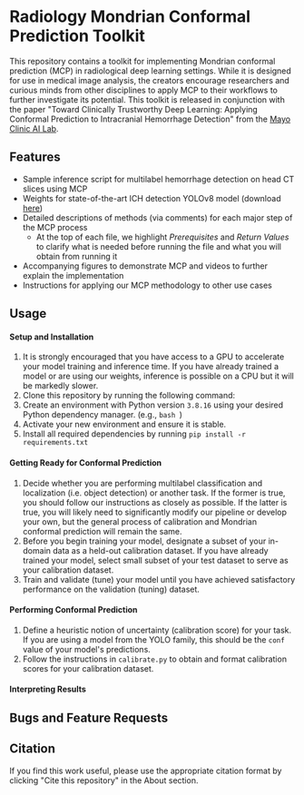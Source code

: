 # Radiology Mondrian Conformal Prediction Toolkit
This repository contains a toolkit for implementing Mondrian conformal prediction (MCP) in radiological deep learning settings. While it is designed for use in medical image analysis, the creators encourage researchers and curious minds from other disciplines to apply MCP to their workflows to further investigate its potential. This toolkit is released in conjunction with the paper "Toward Clinically Trustworthy Deep Learning: Applying Conformal Prediction to Intracranial Hemorrhage Detection" from the [Mayo Clinic AI Lab](https://mayo-radiology-informatics-lab.github.io/MIDeL/index.html).

## Features
- Sample inference script for multilabel hemorrhage detection on head CT slices using MCP 
- Weights for state-of-the-art ICH detection YOLOv8 model (download [here](https://cq500-mcp.s3.amazonaws.com/yolo-v8-final-weights.pt))
- Detailed descriptions of methods (via comments) for each major step of the MCP process
    - At the top of each file, we highlight *Prerequisites* and *Return Values* to clarify what is needed before running the file and what you will obtain from running it
- Accompanying figures to demonstrate MCP and videos to further explain the implementation
- Instructions for applying our MCP methodology to other use cases

## Usage
#### Setup and Installation
1. It is strongly encouraged that you have access to a GPU to accelerate your model training and inference time. If you have already trained a model or are using our weights, inference is possible on a CPU but it will be markedly slower.
2. Clone this repository by running the following command: 
3. Create an environment with Python version ```3.8.16``` using your desired Python dependency manager. (e.g., ```bash ```)
4. Activate your new environment and ensure it is stable.
5. Install all required dependencies by running ```pip install -r requirements.txt```
#### Getting Ready for Conformal Prediction
1. Decide whether you are performing multilabel classification and localization (i.e. object detection) or another task. If the former is true, you should follow our instructions as closely as possible. If the latter is true, you will likely need to significantly modify our pipeline or develop your own, but the general process of calibration and Mondrian conformal prediction will remain the same.
2. Before you begin training your model, designate a subset of your in-domain data as a held-out calibration dataset. If you have already trained your model, select small subset of your test dataset to serve as your calibration dataset.
3. Train and validate (tune) your model until you have achieved satisfactory performance on the validation (tuning) dataset.
#### Performing Conformal Prediction
1.  Define a heuristic notion of uncertainty (calibration score) for your task. If you are using a model from the YOLO family, this should be the ```conf``` value of your model's predictions.
2. Follow the instructions in ```calibrate.py``` to obtain and format calibration scores for your calibration dataset.
#### Interpreting Results

## Bugs and Feature Requests

## Citation
If you find this work useful, please use the appropriate citation format by clicking "Cite this repository" in the About section.
